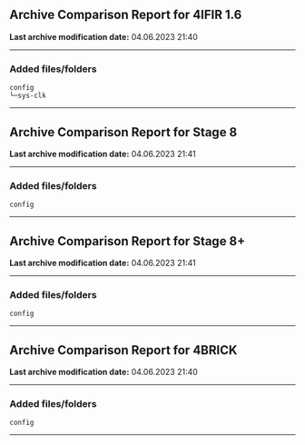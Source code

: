 <h2>Archive Comparison Report for <b>4IFIR 1.6</b></h2><b>Last archive modification date:</b> 04.06.2023 21:40<hr>

<h3>Added files/folders</h3>
<code>config
└─sys-clk
</code>
<hr>

<h2>Archive Comparison Report for <b>Stage 8</b></h2><b>Last archive modification date:</b> 04.06.2023 21:41<hr>

<h3>Added files/folders</h3>
<code>config
</code>
<hr>

<h2>Archive Comparison Report for <b>Stage 8+</b></h2><b>Last archive modification date:</b> 04.06.2023 21:41<hr>

<h3>Added files/folders</h3>
<code>config
</code>
<hr>

<h2>Archive Comparison Report for <b>4BRICK</b></h2><b>Last archive modification date:</b> 04.06.2023 21:40<hr>

<h3>Added files/folders</h3>
<code>config
</code>
<hr>

